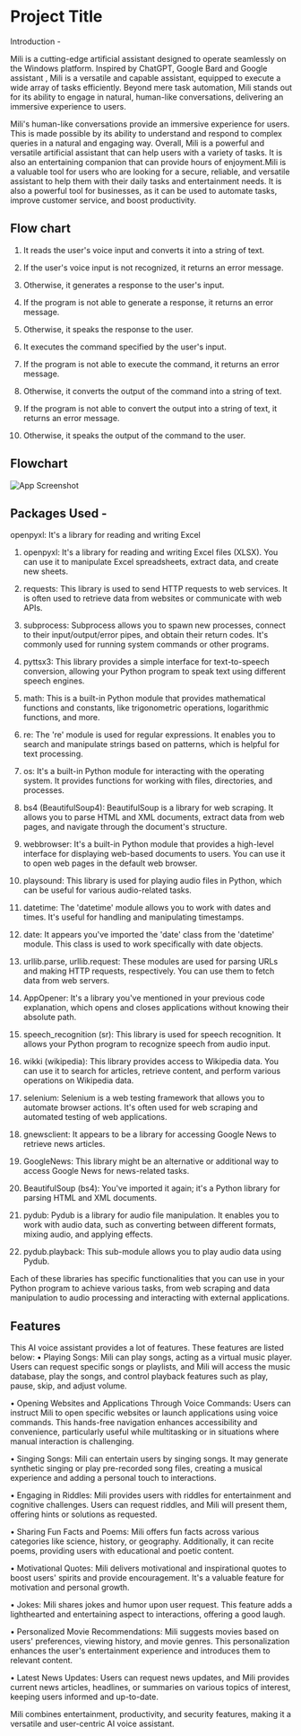 
# Project Title

Introduction - 

Mili is a cutting-edge artificial assistant designed to operate
seamlessly on the Windows platform. Inspired by ChatGPT,
Google Bard and Google assistant , Mili is a versatile and
capable assistant, equipped to execute a wide array of tasks
efficiently. Beyond mere task automation, Mili stands out for
its ability to engage in natural, human-like conversations,
delivering an immersive experience to users.

Mili's human-like conversations provide an immersive
experience for users. This is made possible by its ability to
understand and respond to complex queries in a natural and
engaging way. Overall, Mili is a powerful and versatile
artificial assistant that can help users with a variety of tasks. It
is also an entertaining companion that can provide hours of
enjoyment.Mili is a valuable tool for users who are looking
for a secure, reliable, and versatile assistant to help them
with their daily tasks and entertainment needs. It is also a
powerful tool for businesses, as it can be used to automate
tasks, improve customer service, and boost productivity.

## Flow chart


1. It reads the user's voice input and converts it into a string of text.
2. If the user's voice input is not recognized, it returns an error message.
3. Otherwise, it generates a response to the user's input.
4. If the program is not able to generate a response, it returns an error message.
5. Otherwise, it speaks the response to the user.
6. It executes the command specified by the user's input.
7. If the program is not able to execute the command, it returns an error message.
8. Otherwise, it converts the output of the command into a string of text.
9. If the program is not able to convert the output into a string of text, it returns an error
message.

10. Otherwise, it speaks the output of the command to the user.
## Flowchart

![App Screenshot](https://drive.google.com/uc?export=view&id=1dGdRA-YZOUM067T1Vpfnt1dPATGimlpf)


## Packages Used -

openpyxl: It's a library for reading and writing Excel 

1.	openpyxl: It's a library for reading and writing Excel files (XLSX). You can use it to manipulate Excel spreadsheets, extract data, and create new sheets.

2.	requests: This library is used to send HTTP requests to web services. It is often used to retrieve data from websites or communicate with web APIs.

3.	subprocess: Subprocess allows you to spawn new processes, connect to their input/output/error pipes, and obtain their return codes. It's commonly used for running system commands or other programs.

4.	pyttsx3: This library provides a simple interface for text-to-speech conversion, allowing your Python program to speak text using different speech engines.

5.	math: This is a built-in Python module that provides mathematical functions and constants, like trigonometric operations, logarithmic functions, and more.

6.	re: The 're' module is used for regular expressions. It enables you to search and manipulate strings based on patterns, which is helpful for text processing.

7.	os: It's a built-in Python module for interacting with the operating system. It provides functions for working with files, directories, and processes.

8.	bs4 (BeautifulSoup4): BeautifulSoup is a library for web scraping. It allows you to parse HTML and XML documents, extract data from web pages, and navigate through the document's structure.

9.	webbrowser: It's a built-in Python module that provides a high-level interface for displaying web-based documents to users. You can use it to open web pages in the default web browser.

10.	playsound: This library is used for playing audio files in Python, which can be useful for various audio-related tasks.

11.	datetime: The 'datetime' module allows you to work with dates and times. It's useful for handling and manipulating timestamps.

12.	date: It appears you've imported the 'date' class from the 'datetime' module. This class is used to work specifically with date objects.

13.	urllib.parse, urllib.request: These modules are used for parsing URLs and making HTTP requests, respectively. You can use them to fetch data from web servers.

14.	AppOpener: It's a library you've mentioned in your previous code explanation, which opens and closes applications without knowing their absolute path.

15.	speech_recognition (sr): This library is used for speech recognition. It allows your Python program to recognize speech from audio input.

16.	wikki (wikipedia): This library provides access to Wikipedia data. You can use it to search for articles, retrieve content, and perform various operations on Wikipedia data.

17.	selenium: Selenium is a web testing framework that allows you to automate browser actions. It's often used for web scraping and automated testing of web applications.

18.	gnewsclient: It appears to be a library for accessing Google News to retrieve news articles.

19.	GoogleNews: This library might be an alternative or additional way to access Google News for news-related tasks.

20.	BeautifulSoup (bs4): You've imported it again; it's a Python library for parsing HTML and XML documents.

21.	pydub: Pydub is a library for audio file manipulation. It enables you to work with audio data, such as converting between different formats, mixing audio, and applying effects.

22.	pydub.playback: This sub-module allows you to play audio data using Pydub.

Each of these libraries has specific functionalities that you can use in your Python program to achieve various tasks, from web scraping and data manipulation to audio processing and interacting with external applications.

## Features

This AI voice assistant provides a lot of features. These
features are listed below:
• Playing Songs: Mili can play songs, acting as a
virtual music player. Users can request specific
songs or playlists, and Mili will access the
music database, play the songs, and control
playback features such as play, pause, skip,
and adjust volume.

• Opening Websites and Applications Through
Voice Commands: Users can instruct Mili to
open specific websites or launch applications
using voice commands. This hands-free
navigation enhances accessibility and
convenience, particularly useful while
multitasking or in situations where manual
interaction is challenging.

• Singing Songs: Mili can entertain users by
singing songs. It may generate synthetic
singing or play pre-recorded song files,
creating a musical experience and adding a
personal touch to interactions.

• Engaging in Riddles: Mili provides users with
riddles for entertainment and cognitive
challenges. Users can request riddles, and Mili
will present them, offering hints or solutions
as requested.

• Sharing Fun Facts and Poems: Mili offers fun
facts across various categories like science,
history, or geography. Additionally, it can
recite poems, providing users with
educational and poetic content.

• Motivational Quotes: Mili delivers
motivational and inspirational quotes to boost
users' spirits and provide encouragement. It's
a valuable feature for motivation and personal
growth.

• Jokes: Mili shares jokes and humor upon user
request. This feature adds a lighthearted and
entertaining aspect to interactions, offering a
good laugh.

• Personalized Movie Recommendations: Mili
suggests movies based on users' preferences,
viewing history, and movie genres. This
personalization enhances the user's
entertainment experience and introduces
them to relevant content.

• Latest News Updates: Users can request news
updates, and Mili provides current news
articles, headlines, or summaries on various
topics of interest, keeping users informed and
up-to-date.

Mili combines entertainment, productivity,
and security features, making it a versatile
and user-centric AI voice assistant.
